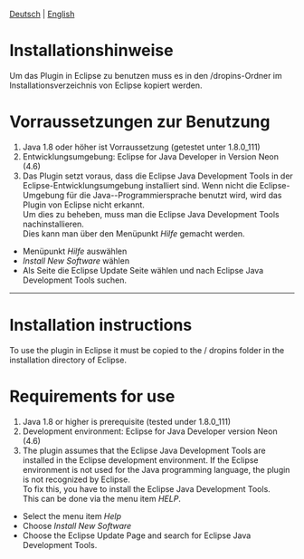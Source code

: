 [Deutsch](#installationshinweise) | [English](#installation-instructions)

# Installationshinweise
Um das Plugin in Eclipse zu benutzen muss es in den /dropins-Ordner im Installationsverzeichnis von Eclipse kopiert werden.


# Vorraussetzungen zur Benutzung

1. Java 1.8 oder höher ist Vorraussetzung (getestet unter 1.8.0_111)
2. Entwicklungsumgebung: Eclipse for Java Developer in Version Neon (4.6)
3. Das Plugin setzt voraus, dass die Eclipse Java Development Tools in der Eclipse-Entwicklungsumgebung installiert sind. 
   Wenn nicht die Eclipse-Umgebung für die Java--Programmiersprache benutzt wird, wird das Plugin von Eclipse nicht erkannt.   
   Um dies zu beheben, muss man die Eclipse Java Development Tools nachinstallieren.   
   Dies kann man über den Menüpunkt _Hilfe_ gemacht werden.   
  * Menüpunkt _Hilfe_ auswählen 
  * _Install New Software_ wählen  
  * Als Seite die Eclipse Update Seite wählen und nach Eclipse Java Development Tools suchen.
   
  ---

# Installation instructions
To use the plugin in Eclipse it must be copied to the / dropins folder in the installation directory of Eclipse.
  
# Requirements for use
1. Java 1.8 or higher is prerequisite (tested under 1.8.0_111)
2. Development environment: Eclipse for Java Developer version Neon (4.6)
3. The plugin assumes that the Eclipse Java Development Tools are installed in the Eclipse development environment. 
   If the Eclipse environment is not used for the Java programming language, the plugin is not recognized by Eclipse.   
   To fix this, you have to install the Eclipse Java Development Tools.   
   This can be done via the menu item _HELP_.
  * Select the menu item _Help_
  * Choose _Install New Software_  
  * Choose the Eclipse Update Page and search for Eclipse Java Development Tools.
